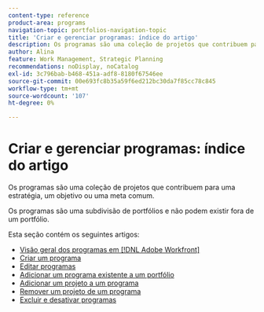 ```yaml
---
content-type: reference
product-area: programs
navigation-topic: portfolios-navigation-topic
title: 'Criar e gerenciar programas: índice do artigo'
description: Os programas são uma coleção de projetos que contribuem para uma estratégia, um objetivo ou uma meta comum. Os programas são uma subdivisão de portfólios e não podem existir fora de um portfólio.
author: Alina
feature: Work Management, Strategic Planning
recommendations: noDisplay, noCatalog
exl-id: 3c796bab-b468-451a-adf8-8180f67546ee
source-git-commit: 00e693fc8b35a59f6ed212bc30da7f85cc78c845
workflow-type: tm+mt
source-wordcount: '107'
ht-degree: 0%

---
```


# Criar e gerenciar programas: índice do artigo

<!--Audited: 08/2025-->

Os programas são uma coleção de projetos que contribuem para uma estratégia, um objetivo ou uma meta comum.

Os programas são uma subdivisão de portfólios e não podem existir fora de um portfólio.

Esta seção contém os seguintes artigos:

* [Visão geral dos programas em [!DNL Adobe Workfront]](/help/quicksilver/manage-work/portfolios/create-and-manage-programs/programs-overview.md)
* [Criar um programa](../../../manage-work/portfolios/create-and-manage-programs/create-program.md)
* [Editar programas](../../../manage-work/portfolios/create-and-manage-programs/edit-programs.md)
* [Adicionar um programa existente a um portfólio](../../../manage-work/portfolios/create-and-manage-programs/move-program.md)
* [Adicionar um projeto a um programa](../../../manage-work/portfolios/create-and-manage-programs/add-project-to-program.md)
* [Remover um projeto de um programa](../../../manage-work/portfolios/create-and-manage-programs/remove-project-from-program.md)
* [Excluir e desativar programas](/help/quicksilver/manage-work/portfolios/create-and-manage-programs/delete-and-deactivate-programs.md)

